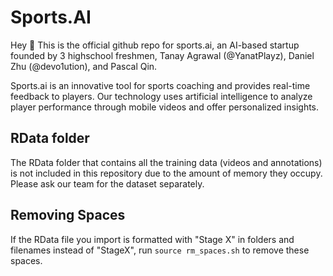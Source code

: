 # Sports.AI
Hey 👋 This is the official github repo for sports.ai, an AI-based startup founded by 3 highschool freshmen, Tanay Agrawal (@YanatPlayz), Daniel Zhu (@devo1ution), and Pascal Qin.

Sports.ai is an innovative tool for sports coaching and provides real-time feedback to players. Our technology uses artificial intelligence to analyze player performance through mobile videos and offer personalized insights.

## RData folder
The RData folder that contains all the training data (videos and annotations) is not included in this repository due to the amount of memory they occupy. Please ask our team for the dataset separately.
## Removing Spaces
If the RData file you import is formatted with "Stage X" in folders and filenames instead of "StageX", run `source rm_spaces.sh` to remove these spaces.
